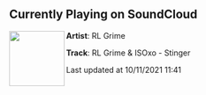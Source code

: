 ## Currently Playing on SoundCloud

[<img align="left" width="100" src="https://i1.sndcdn.com/artworks-DGGBIllXsr23y5ZC-JSzc9A-t500x500.jpg">](https://soundcloud.com/rlgrime/stinger)

**Artist**: RL Grime 

**Track**: RL Grime & ISOxo - Stinger

Last updated at 10/11/2021 11:41
